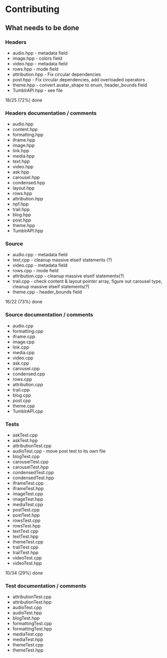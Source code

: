 # Contributing

## What needs to be done

### Headers

* audio.hpp - metadata field
* image.hpp - colors field
* video.hpp - metadata field
* rows.hpp - mode field
* attribution.hpp - Fix circular dependencies
* post.hpp - Fix circular dependencies, add overloaded operators
* theme.hpp - convert avatar_shape to enum, header_bounds field
* TumblrAPI.hpp - see file

18/25 (72%) done

### Headers documentation / comments

* audio.hpp
* content.hpp
* formatting.hpp
* iframe.hpp
* image.hpp
* link.hpp
* media.hpp
* text.hpp
* video.hpp
* ask.hpp
* carousel.hpp
* condensed.hpp
* layout.hpp
* rows.hpp
* attribution.hpp
* npf.hpp
* trail.hpp
* blog.hpp
* post.hpp
* theme.hpp
* TumblrAPI.hpp

### Source

* audio.cpp - metadata field
* text.cpp - cleanup massive elseif statements (?)
* video.cpp - metadata field
* rows.cpp - mode field
* attribution.cpp - cleanup massive elseif statements(?)
* trail.cpp - check content & layout pointer array, figure out carousel type, cleanup massive elseif statements(?)
* theme.cpp - header_bounds field

16/22 (73%) done

### Source documentation / comments

* audio.cpp
* formatting.cpp
* iframe.cpp
* image.cpp
* link.cpp
* media.cpp
* video.cpp
* ask.cpp
* carousel.cpp
* condensed.cpp
* rows.cpp
* attribution.cpp
* trail.cpp
* blog.cpp
* post.cpp
* theme.cpp
* TumblrAPI.cpp

### Tests

* askTest.cpp
* askTest.hpp
* attributionTest.cpp
* audioTest.cpp - move post test to its own file
* blogTest.cpp
* carouselTest.cpp
* carouselTest.hpp
* condensedTest.cpp
* condensedTest.hpp
* iframeTest.cpp
* iframeTest.hpp
* imageTest.cpp
* imageTest.hpp
* mediaTest.cpp
* postTest.cpp
* postTest.hpp
* rowsTest.cpp
* rowsTest.hpp
* textTest.cpp
* textTest.hpp
* themeTest.cpp
* trailTest.cpp
* trailTest.hpp
* videoTest.cpp
* videoTest.hpp

10/34 (29%) done

### Test documentation / comments

* attributionTest.cpp
* attributionTest.hpp
* audioTest.cpp
* audioTest.hpp
* blogTest.hpp
* formattingTest.cpp
* formattingTest.hpp
* mediaTest.cpp
* mediaTest.hpp
* themeTest.cpp
* themeTest.hpp
